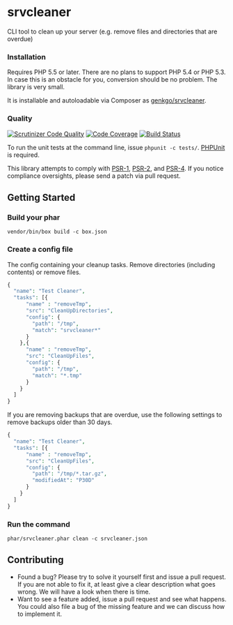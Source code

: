 # srvcleaner

CLI tool to clean up your server (e.g. remove files and directories that are overdue)

### Installation

Requires PHP 5.5 or later. There are no plans to support PHP 5.4 or PHP 5.3. In case this is an obstacle for you,
conversion should be no problem. The library is very small.

It is installable and autoloadable via Composer as [genkgo/srvcleaner](https://packagist.org/packages/genkgo/srvcleaner).

### Quality

[![Scrutinizer Code Quality](https://scrutinizer-ci.com/g/genkgo/srvcleaner/badges/quality-score.png?b=master)](https://scrutinizer-ci.com/g/genkgo/srvcleaner/)
[![Code Coverage](https://scrutinizer-ci.com/g/genkgo/srvcleaner/badges/coverage.png?b=master)](https://scrutinizer-ci.com/g/genkgo/srvcleaner/)
[![Build Status](https://travis-ci.org/genkgo/srvcleaner.png?branch=master)](https://travis-ci.org/genkgo/srvcleaner)

To run the unit tests at the command line, issue `phpunit -c tests/`. [PHPUnit](http://phpunit.de/manual/) is required.

This library attempts to comply with [PSR-1][], [PSR-2][], and [PSR-4][]. If
you notice compliance oversights, please send a patch via pull request.

[PSR-1]: https://github.com/php-fig/fig-standards/blob/master/accepted/PSR-1-basic-coding-standard.md
[PSR-2]: https://github.com/php-fig/fig-standards/blob/master/accepted/PSR-2-coding-style-guide.md
[PSR-4]: https://github.com/php-fig/fig-standards/blob/master/accepted/PSR-4-autoloader.md

## Getting Started

### Build your phar

```
vendor/bin/box build -c box.json
```

### Create a config file

The config containing your cleanup tasks. Remove directories (including contents) or remove files.

```php
{
  "name": "Test Cleaner",
  "tasks": [{
      "name" : "removeTmp",
      "src": "CleanUpDirectories",
      "config": {
        "path": "/tmp",
        "match": "srvcleaner*"
      }
    },{
      "name" : "removeTmp",
      "src": "CleanUpFiles",
      "config": {
        "path": "/tmp",
        "match": "*.tmp"
      }
    }
  ]
}
```

If you are removing backups that are overdue, use the following settings to remove backups older than 30 days.

```php
{
  "name": "Test Cleaner",
  "tasks": [{
      "name" : "removeTmp",
      "src": "CleanUpFiles",
      "config": {
        "path": "/tmp/*.tar.gz",
        "modifiedAt": "P30D"
      }
    }
  ]
}
```


### Run the command

```
phar/srvcleaner.phar clean -c srvcleaner.json
```

## Contributing

- Found a bug? Please try to solve it yourself first and issue a pull request. If you are not able to fix it, at least
  give a clear description what goes wrong. We will have a look when there is time.
- Want to see a feature added, issue a pull request and see what happens. You could also file a bug of the missing
  feature and we can discuss how to implement it.
